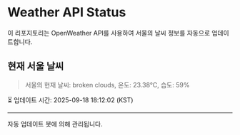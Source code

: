 
# Weather API Status

이 리포지토리는 OpenWeather API를 사용하여 서울의 날씨 정보를 자동으로 업데이트합니다.

## 현재 서울 날씨
> 서울의 현재 날씨: broken clouds, 온도: 23.38°C, 습도: 59%

⏳ 업데이트 시간: 2025-09-18 18:12:02 (KST)

---
자동 업데이트 봇에 의해 관리됩니다.
